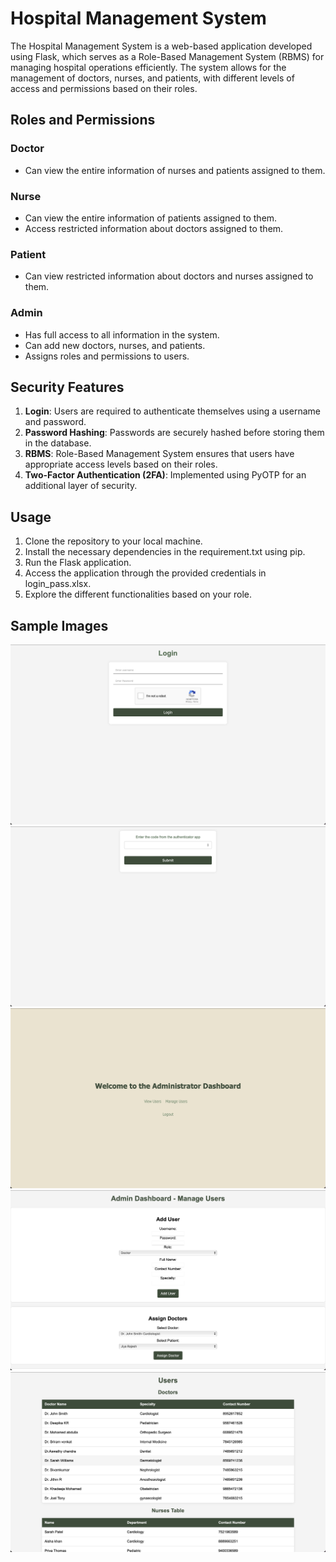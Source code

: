# Hospital Management System

The Hospital Management System is a web-based application developed using Flask, which serves as a Role-Based Management System (RBMS) for managing hospital operations efficiently. The system allows for the management of doctors, nurses, and patients, with different levels of access and permissions based on their roles.

## Roles and Permissions

### Doctor
- Can view the entire information of nurses and patients assigned to them.

### Nurse
- Can view the entire information of patients assigned to them.
- Access restricted information about doctors assigned to them.

### Patient
- Can view restricted information about doctors and nurses assigned to them.

### Admin
- Has full access to all information in the system.
- Can add new doctors, nurses, and patients.
- Assigns roles and permissions to users.

## 
## Security Features

1. **Login**: Users are required to authenticate themselves using a username and password.
2. **Password Hashing**: Passwords are securely hashed before storing them in the database.
3. **RBMS**: Role-Based Management System ensures that users have appropriate access levels based on their roles.
4. **Two-Factor Authentication (2FA)**: Implemented using PyOTP for an additional layer of security.

## Usage

1. Clone the repository to your local machine.
2. Install the necessary dependencies in the requirement.txt using pip.
3. Run the Flask application.
4. Access the application through the provided credentials in login_pass.xlsx.
5. Explore the different functionalities based on your role.

## Sample Images
![login](/Pictures/login.png)
![2fa](/Pictures/2fa.png)
![admin_dashbord](/Pictures/admin_dashbord.png)
![add_users](/Pictures/add_users.png)
![list](/Pictures/list.png)
